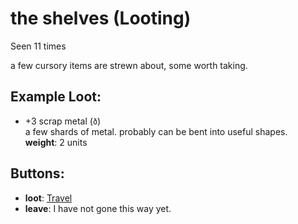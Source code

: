 # the shelves (Looting)

Seen 11 times

a few cursory items are strewn about, some worth taking.

## Example Loot:

- +3 scrap metal (<code>ð</code>)  
  a few shards of metal. probably can be bent into useful shapes.  
  **weight**: 2 units

## Buttons:

- **loot**: [Travel](Travel-travel.md)
- **leave**: I have not gone this way yet.
